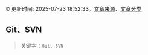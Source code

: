 :alarm_clock: 更新时间: 2025-07-23 18:52:33。[文章来源](/README.md)、[文章分类](/TAGS.md)

## Git、SVN


> 关键字：`Git`、`SVN`



